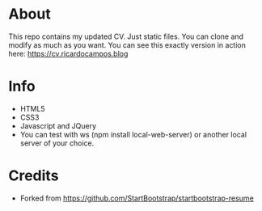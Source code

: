 About
======

This repo contains my updated CV. Just static files. You can clone and modify as much as you want. You can see this exactly version in action here: https://cv.ricardocampos.blog

Info
====
- HTML5
- CSS3
- Javascript and JQuery
- You can test with ws (npm install local-web-server) or another local server of your choice.

Credits
=======

- Forked from https://github.com/StartBootstrap/startbootstrap-resume
